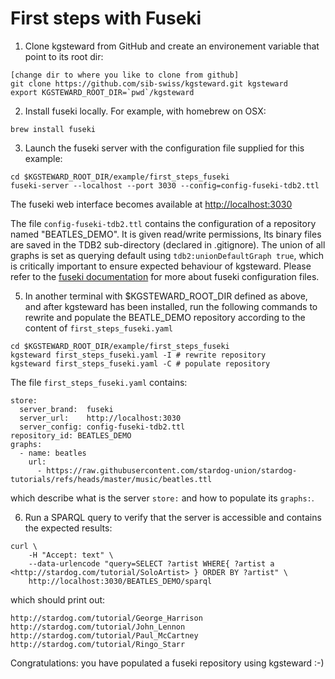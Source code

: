 # First steps with Fuseki

1. Clone kgsteward from GitHub and create an environement variable that point to its root dir: 

```
[change dir to where you like to clone from github]
git clone https://github.com/sib-swiss/kgsteward.git kgsteward
export KGSTEWARD_ROOT_DIR=`pwd`/kgsteward
```

2. Install fuseki locally. For example, with homebrew on OSX:

```
brew install fuseki
```

3. Launch the fuseki server with the configuration file supplied for this example:

```
cd $KGSTEWARD_ROOT_DIR/example/first_steps_fuseki
fuseki-server --localhost --port 3030 --config=config-fuseki-tdb2.ttl
```

The fuseki web interface becomes available at [http://localhost:3030](http://localhost:3030)

The file `config-fuseki-tdb2.ttl` contains the configuration of a repository named "BEATLES_DEMO". 
It is given read/write permissions,
Its binary files are saved in the TDB2 sub-directory (declared in .gitignore).
The union of all graphs is set as querying default using `tdb2:unionDefaultGraph true`, 
which is critically important to ensure expected behaviour of kgsteward. 
Please refer to the [fuseki documentation](https://jena.apache.org/documentation/fuseki2) for more about fuseki configuration files.

5. In another terminal with $KGSTEWARD_ROOT_DIR defined as above, and after kgsteward has been installed, run the following commands to rewrite and populate the BEATLE_DEMO repository according to the content of `first_steps_fuseki.yaml`

```
cd $KGSTEWARD_ROOT_DIR/example/first_steps_fuseki
kgsteward first_steps_fuseki.yaml -I # rewrite repository
kgsteward first_steps_fuseki.yaml -C # populate repository
```

The file `first_steps_fuseki.yaml` contains:

```
store:
  server_brand:  fuseki
  server_url:    http://localhost:3030
  server_config: config-fuseki-tdb2.ttl 
repository_id: BEATLES_DEMO
graphs:
  - name: beatles
    url:
      - https://raw.githubusercontent.com/stardog-union/stardog-tutorials/refs/heads/master/music/beatles.ttl
```

which describe what is the server `store:` and how to populate its `graphs:`.

6. Run a SPARQL query to verify that the server is accessible and contains the expected results:

```
curl \
	-H "Accept: text" \
	--data-urlencode "query=SELECT ?artist WHERE{ ?artist a <http://stardog.com/tutorial/SoloArtist> } ORDER BY ?artist" \
	http://localhost:3030/BEATLES_DEMO/sparql
```

which should print out:

```
http://stardog.com/tutorial/George_Harrison
http://stardog.com/tutorial/John_Lennon
http://stardog.com/tutorial/Paul_McCartney
http://stardog.com/tutorial/Ringo_Starr
```

Congratulations: you have populated a fuseki repository using kgsteward :-)







